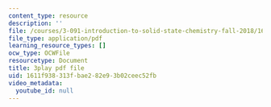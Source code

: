 ```yaml
---
content_type: resource
description: ''
file: /courses/3-091-introduction-to-solid-state-chemistry-fall-2018/1611f938313fbae282e93b02ceec52fb_S1kqa_qGmHs.pdf
file_type: application/pdf
learning_resource_types: []
ocw_type: OCWFile
resourcetype: Document
title: 3play pdf file
uid: 1611f938-313f-bae2-82e9-3b02ceec52fb
video_metadata:
  youtube_id: null
---
```

